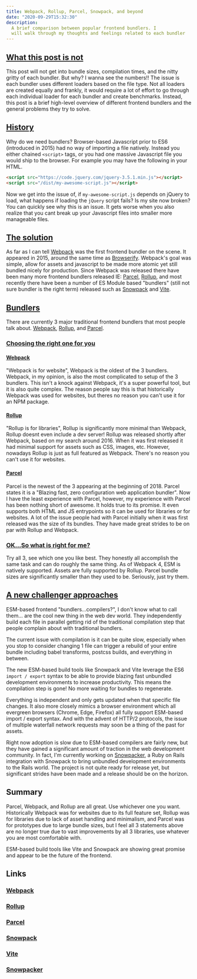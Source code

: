 ```yaml
---
title: Webpack, Rollup, Parcel, Snowpack, and beyond
date: "2020-09-29T15:32:30"
description:
  A brief comparison between popular frontend bundlers. I
  will walk through my thoughts and feelings related to each bundler
---
```


<h2 id="is-not">
  <a href="#is-not">
    What this post is not
  </a>
</h2>

This post will not get into bundle sizes, compilation times, and the
nitty gritty of each bundler. But why? I wanna see the numbers!! The
issue is each bundler uses different loaders based on the file type. Not
all loaders are created equally and frankly, it would require a lot of
effort to go through each individual loader for each bundler and create
benchmarks. Instead, this post is a brief high-level overview of
different frontend bundlers and the general problems they try to solve.

<h2 id="history">
  <a href="#history">
    History
  </a>
</h2>

Why do we need bundlers? Browser-based Javascript prior to ES6
(introduced in 2015) had no way of
importing a file natively. Instead you either chained `<script>` tags,
or you had one massive Javascript file you would ship to the browser.
For example you may have the following in your HTML.

```html
<script src="https://code.jquery.com/jquery-3.5.1.min.js"></script>
<script src="/dist/my-awesome-script.js"></script>
```

Now we get into the issue of, if `my-awesome-script.js` depends on
jQuery to load, what happens if loading the `jQuery` script fails? Is
my site now broken? You can quickly see why this is an issue. It gets
worse when you also realize that you cant break up your Javascript files
into smaller more manageable files.

<h2 id="solution">
  <a href="#solution">
    The solution
  </a>
</h2>

As far as I can tell [Webpack](https://webpack.js.org/) was the first
frontend bundler on the scene. It appeared in 2015, around the same time as
[Browserify](http://browserify.org/). Webpack's goal was simple, allow
for assets and javascript to be made more atomic yet still bundled
nicely for production. Since Webpack was released there have been many
more frontend bundlers released IE: [Parcel](https://parceljs.org/),
[Rollup](https://rollupjs.org/guide/en/), and most recently there have
been a number of ES Module based "bundlers" (still not sure bundler is
the right term) released such as
[Snowpack](https://www.snowpack.dev/) and
[Vite](https://github.com/vitejs/vite).

<h2 id="bundlers">
  <a href="#bundlers">
    Bundlers
  </a>
</h2>

There are currently 3 major traditional frontend bundlers that most
people talk about. [Webpack](https://webpack.js.org),
[Rollup](https://rollupks.org), and [Parcel](https://parceljs.org).

<h3 id="choosing">
  <a href="#choosing">
    Choosing the right one for you
  </a>
</h3>

<h4 id="webpack">
  <a href="#webpack">
    Webpack
  </a>
</h4>

"Webpack is for website", Webpack is the oldest of the 3 bundlers.
Webpack, in my opinion, is also the most complicated to setup of the 3
bundlers. This isn't a knock against Webpack, it's a super powerful tool,
but it is also quite complex. The reason people say this is that historically
Webpack was used for websites, but theres no reason you can't use it for
an NPM package.

<h4 id="rollup">
  <a href="#rollup">
    Rollup
  </a>
</h4>

"Rollup is for libraries", Rollup is significantly more minimal than
Webpack, Rollup doesnt even include a dev server! Rollup was released
shortly after Webpack, based on my search around 2016. When it was first
released it had minimal support for assets such as CSS, images, etc.
However, nowadays Rollup is just as full featured as Webpack. There's no
reason you can't use it for websites.

<h4 id="parcel">
  <a href="#parcel">
    Parcel
  </a>
</h4>

Parcel is the newest of the 3 appearing at the beginning of 2018. Parcel
states it is a "Blazing fast, zero configuration web application
bundler". Now I have the least experience with Parcel, however, my
experience with Parcel has been nothing short of awesome. It holds true
to its promise. It even supports both HTML and JS entrypoints so it can
be used for libraries or for websites. A lot of the issue people had
with Parcel initially when it was first released was the size of its
bundles. They have made great strides to be on par with Rollup and
Webpack.

<h3 id="ok">
  <a href="#ok">
    OK...So what is right for me?
  </a>
</h3>

Try all 3, see which one you like best. They honestly all accomplish the
same task and can do roughly the same thing. As of Webpack 4, ESM is
natively supported. Assets are fully supported by Rollup. Parcel bundle
sizes are significantly smaller than they used to be. Seriously, just
try them.

<h2 id="new-stuff">
  <a href="#new-stuff">
    A new challenger approaches
  </a>
</h2>

ESM-based frontend "bundlers...compilers?", I don't know what to call
them...  are the cool new thing in the web dev world. They independently
build each file in parallel getting rid of the traditional compilation
step that people complain about with traditional bundlers.

The current issue with compilation is it can be quite slow, especially
when you stop to consider changing 1 file can trigger a rebuild of your
entire bundle including babel transforms, postcss builds, and everything
in between.

The new ESM-based build tools like Snowpack and Vite leverage the ES6
`import / export` syntax to be able to provide blazing fast unbundled
development environments to increase productivity. This means the
compilation step is gone! No more waiting for bundles to regenerate.

Everything is independent and only gets updated when that specific file
changes. It also more closely mimics a browser environment which all
evergreen browsers (Chrome, Edge, Firefox) all fully support ESM-based
import / export syntax. And with the advent of HTTP/2 protocols, the
issue of multiple waterfall network requests may soon be a thing of the
past for assets.

Right now adoption is slow due to ESM-based compilers are fairly new,
but they have gained a significant amount of traction in the web
development community. In fact, I'm currently working on
[Snowpacker](https://github.com/paramagicdev/snowpacker), a Ruby on
Rails integration with Snowpack to bring unbundled development
environments to the Rails world. The project is not quite ready for
release yet, but significant strides have been made and a release should
be on the horizon.

## Summary

Parcel, Webpack, and Rollup are all great. Use whichever one you want.
Historically Webpack was for websites due to its full feature set,
Rollup was for libraries due to lack of asset handling and minimalism,
and Parcel was for prototypes due to large bundle sizes, but I feel all
3 statements above are no longer true due to vast improvements by all 3
libraries, use whatever you are most comfortable with.

ESM-based build tools like Vite and Snowpack are showing great promise
and appear to be the future of the frontend.

## Links

### [Webpack](https://webpack.js.org/)

### [Rollup](https://rollupjs.org/guide/en/)

### [Parcel](https://parceljs.org/)

### [Snowpack](https://www.snowpack.dev/)

### [Vite](https://github.com/vitejs/vite)

### [Snowpacker](https://githubm.com/paramagicdev/snowpacker)


